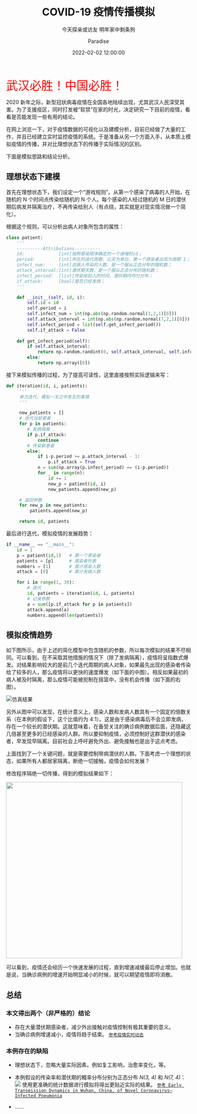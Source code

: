 ﻿---
layout:     post
title:      "COVID-19 疫情传播模拟"
subtitle:   "今天探亲或访友 明年家中剩条狗"
date:       2022-02-02 12:00:00
author:     "Paradise"
header-img: "post-assets/20200202/COVID-19.jpg"
tags:
    - Python
    - 数据分析
    - 热点
---

<font color="red" size="6" data-darkreader-inline-color="" style="--darkreader-inline-color:#ff3333;">武汉必胜！中国必胜！</font>

2020 新年之际，新型冠状病毒疫情在全国各地陆续出现，尤其武汉人民深受其害。为了支援疫区，同时打发被“软禁”在家的时光，决定研究一下目前的疫情，看看是否能发现一些有用的结论。

在网上浏览一下，对于疫情数据的可视化以及建模分析，目前已经做了大量的工作，并且已经建立实时监控疫情的系统。于是准备从另一个方面入手，从本质上模拟疫情的传播，并对比理想状态下的传播于实际情况的区别。

下面是模拟思路和结论分析。

## 理想状态下建模

首先在理想状态下，我们设定一个“游戏规则”。从第一个感染了病毒的人开始，在随机的 N 个时间点传染给随机的 N 个人。每个感染的人经过随机的 M 日的潜伏期后病发并隔离治疗，不再传染给别人（有点绕，其实就是对现实情况做一个简化）。

根据这个规则，可以分析出病人对象所包含的属性：

```python
class patient:
    '''
    ----------Attributions----------
    id:             [int]按照感染顺序确定的一个递增的id；
    period:         [int]所在的迭代周期，以天为单位，第一个感染者出现为周期 1；
    infect_num:     [int]该病人传染的人数，是一个服从正态分布的随机数；
    attack_interval:[int]潜伏期天数，是一个服从正态分布的随机数；
    infect_period:  [list]传染给别人的时间，潜伏期内均匀分布；
    if_attack:      [bool]是否已经发病；
    '''

    def __init__(self, id, i):
        self.id = id
        self.period = i
        self.infect_num = int(np.abs(np.random.normal(3,2,1)[0]))
        self.attack_interval = int(np.abs(np.random.normal(7,2,1)[0]))
        self.infect_period = list(self.get_infect_period())
        self.if_attack = False
    
    def get_infect_period(self):
        if self.attack_interval:
            return np.random.randint(0, self.attack_interval, self.infect_num)
        else:
            return np.array([0])
```

接下来模拟传播的过程，为了提高可读性，这里直接按照实际逻辑来写：

```python
def iteration(id, i, patients):
     '''
     单次迭代，模拟一天之中发生的事情
     '''

     new_patients = []
     # 迭代当前患者
     for p in patients:
        # 发病隔离
        if p.if_attack:
            continue
        # 传染新患者
        else:
            if i-p.period >= p.attack_interval - 1:
                p.if_attack = True
            n = sum(np.array(p.infect_period) == (i-p.period))
            for _ in range(n):
                id += 1
                new_p = patient(id, i)
                new_patients.append(new_p)

     # 返回参数
     for new_p in new_patients:
         patients.append(new_p)

     return id, patients
```

最后进行迭代，模拟疫情的发展趋势：

```python
if __name__ == "__main__":
    id = 1
    p = patient(id,1)   # 第一个感染者
    patients = [p]      # 感染者列表
    numbers = [1]       # 累计感染人数
    attack = [0]        # 累计发病人数

    for i in range(1, 30):
        # 迭代
        id, patients = iteration(id, i, patients)
        # 记录参数
        a = sum([p.if_attack for p in patients])
        attack.append(a)
        numbers.append(len(patients))
```

## 模拟疫情趋势

如下图所示，由于上述的简化模型中包含随机的参数，所以每次模拟的结果不尽相同。可以看到，在不采取其他措施的情况下（除了发病隔离），疫情将呈指数式爆发。对结果影响较大的是前几个迭代周期的病人对象，如果最先出现的感染者传染给了较多的人，那么疫情将以更快的速度爆发（如下面的中图）。相反如果最初的病人被及时隔离，那么疫情可能被扼制在摇篮中，没有机会传播（如下面的右图）。

![仿真结果](/post-assets/20220202/simulation.jpg)

另外从图中可以发现，在统计意义上，感染人数和发病人数具有一个固定的倍数关系（在本例的假设下，这个比值约为 4:1）。这是由于感染病毒后不会立即发病，存在一个较长的潜伏期。这就意味着，在备受关注的确诊病例数据后面，还隐藏这几倍甚至更多的已经感染的人群。所以要抑制疫情，必须控制好这群潜伏的感染者，早发现早隔离。目前社会上呼吁避免外出、避免接触也是出于这点考虑。

上面找到了一个关键问题，就是需要控制带病潜伏的人群。下面考虑一个理想的状态，如果所有人都居家隔离，断绝一切接触，疫情会如何发展？

修改程序隔绝一切传播，得到的模拟结果如下：

<img src="/post-assets/20220202/cutoff.png" width="480px">

可以看到，疫情还会经历一个快速发展的过程，直到增速减缓最后停止增加。也就是说，当确诊病例的增速开始明显减小的时候，就可以期望疫情即将消散。

## 总结

### 本文得出两个（非严格的）结论

- 存在大量潜伏期感染者，减少外出接触对疫情控制有极其重要的意义。
- 当确诊病例增速减小，疫情将趋于结束。 [`参考疫情实时动态`](https://news.163.com/special/epidemic/)

### 本例存在的缺陷

- 理想状态下，忽略大量实际因素。例如复工影响，治愈率变化，等。
- 本例假设的传染率和潜伏期的概率分布分别为正态分布 *N(3, 4)* 和 *N(7, 4)*：![](/post-assets/20220202/normal_distribution.svg)
使用更准确的统计数据进行模拟将得出更贴近实际的结果。 [`参考 Early Transmission Dynamics in Wuhan, China, of Novel Coronavirus–Infected Pneumonia`](https://www.nejm.org/doi/full/10.1056/NEJMoa2001316)

- ……